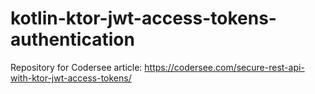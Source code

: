 # kotlin-ktor-jwt-access-tokens-authentication
Repository for Codersee article: https://codersee.com/secure-rest-api-with-ktor-jwt-access-tokens/
